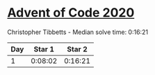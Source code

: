 # [Advent of Code 2020](https://adventofcode.com/2020)

Christopher Tibbetts - Median solve time: 0:16:21

| Day | Star 1 | Star 2 |
| --- | --- | --- |
| 1 | 0:08:02 | 0:16:21 |
